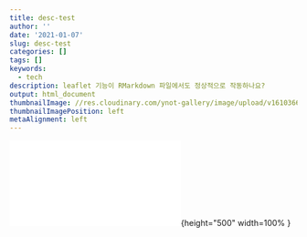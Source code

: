 ```yaml
---
title: desc-test
author: ''
date: '2021-01-07'
slug: desc-test
categories: []
tags: []
keywords:
  - tech
description: leaflet 기능이 RMarkdown 파일에서도 정상적으로 작동하나요?
output: html_document
thumbnailImage: //res.cloudinary.com/ynot-gallery/image/upload/v1610366278/blog/537838cd8ce9068453a2d1ab01cd4ad9_jzxouj.jpg
thumbnailImagePosition: left
metaAlignment: left
---
```




<!--more-->



![my graph](m.html){height="500" width=100% }

